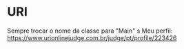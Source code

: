 # URI
Sempre trocar o nome da classe para "Main"
s
Meu perfil: https://www.urionlinejudge.com.br/judge/pt/profile/223426
